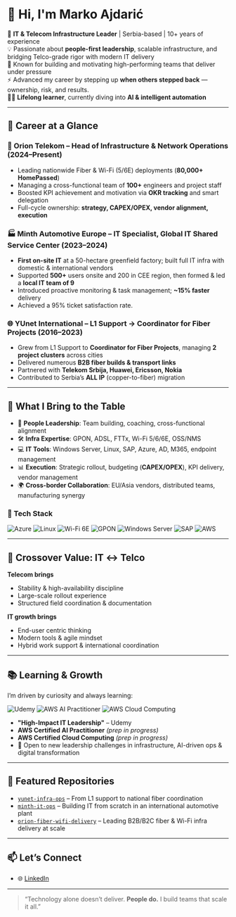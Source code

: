 # 👋 Hi, I'm Marko Ajdarić

🎯 **IT & Telecom Infrastructure Leader** | Serbia-based | 10+ years of experience  
💡 Passionate about **people-first leadership**, scalable infrastructure, and bridging Telco-grade rigor with modern IT delivery  
🧠 Known for building and motivating high-performing teams that deliver under pressure  
⚡ Advanced my career by stepping up **when others stepped back** — ownership, risk, and results.  
🧗‍♂️ **Lifelong learner**, currently diving into **AI & intelligent automation**

---

## 💼 Career at a Glance

### 🔌 Orion Telekom – Head of Infrastructure & Network Operations (2024–Present)
- Leading nationwide Fiber & Wi-Fi (5/6E) deployments (**80,000+ HomePassed**)  
- Managing a cross-functional team of **100+** engineers and project staff  
- Boosted KPI achievement and motivation via **OKR tracking** and smart delegation  
- Full-cycle ownership: **strategy, CAPEX/OPEX, vendor alignment, execution**

### 🏭 Minth Automotive Europe – IT Specialist, Global IT Shared Service Center (2023–2024)
- **First on-site IT** at a 50-hectare greenfield factory; built full IT infra with domestic & international vendors  
- Supported **500+** users onsite and 200 in CEE region, then formed & led a **local IT team of 9**  
- Introduced proactive monitoring & task management; **~15% faster** delivery
- Achieved a 95% ticket satisfaction rate.

### 🌐 YUnet International – L1 Support → Coordinator for Fiber Projects (2016–2023)
- Grew from L1 Support to **Coordinator for Fiber Projects**, managing **2 project clusters** across cities  
- Delivered numerous **B2B fiber builds & transport links**  
- Partnered with **Telekom Srbija, Huawei, Ericsson, Nokia**  
- Contributed to Serbia’s **ALL IP** (copper-to-fiber) migration

---

## 🧠 What I Bring to the Table

- 🧩 **People Leadership**: Team building, coaching, cross-functional alignment  
- 🛠 **Infra Expertise**: GPON, ADSL, FTTx, Wi-Fi 5/6/6E, OSS/NMS  
- 💻 **IT Tools**: Windows Server, Linux, SAP, Azure, AD, M365, endpoint management  
- 📊 **Execution**: Strategic rollout, budgeting (**CAPEX/OPEX**), KPI delivery, vendor management  
- 🌍 **Cross-border Collaboration**: EU/Asia vendors, distributed teams, manufacturing synergy  

### 🔧 Tech Stack
![Azure](https://img.shields.io/badge/Azure-0089D6?logo=microsoftazure&logoColor=white)
![Linux](https://img.shields.io/badge/Linux-FCC624?logo=linux&logoColor=black)
![Wi-Fi 6E](https://img.shields.io/badge/Wi--Fi%206E-00629B?logo=wi-fi&logoColor=white)
![GPON](https://img.shields.io/badge/GPON-0055A4?logo=generic&logoColor=white)
![Windows Server](https://img.shields.io/badge/Windows%20Server-0078D6?logo=windows&logoColor=white)
![SAP](https://img.shields.io/badge/SAP-0FAAFF?logo=sap&logoColor=white)
![AWS](https://img.shields.io/badge/AWS-232F3E?logo=amazon-aws&logoColor=white)

---

## 🔁 Crossover Value: IT ↔ Telco

**Telecom brings**  
- Stability & high-availability discipline  
- Large-scale rollout experience  
- Structured field coordination & documentation  

**IT growth brings**  
- End-user centric thinking  
- Modern tools & agile mindset  
- Hybrid work support & international coordination  

---

## 📚 Learning & Growth

I’m driven by curiosity and always learning:

![Udemy](https://img.shields.io/badge/Udemy-A435F0?logo=udemy&logoColor=white)
![AWS AI Practitioner](https://img.shields.io/badge/AWS%20AI%20Practitioner-prep-orange?logo=amazon-aws&logoColor=white)
![AWS Cloud Computing](https://img.shields.io/badge/AWS%20Cloud%20Computing-prep-orange?logo=amazon-aws&logoColor=white)

- **"High-Impact IT Leadership"** – Udemy  
- **AWS Certified AI Practitioner** *(prep in progress)*  
- **AWS Certified Cloud Computing** *(prep in progress)*  
- 🚀 Open to new leadership challenges in infrastructure, AI-driven ops & digital transformation

---

## 📂 Featured Repositories

- [`yunet-infra-ops`](https://github.com/ajdara91/yunet-infra-ops) – From L1 support to national fiber coordination  
- [`minth-it-ops`](https://github.com/ajdara91/minth-it-ops) – Building IT from scratch in an international automotive plant  
- [`orion-fiber-wifi-delivery`](https://github.com/ajdara91/orion-fiber-wifi-delivery) – Leading B2B/B2C fiber & Wi-Fi infra delivery at scale

---



## 📫 Let’s Connect

- 🌐 [LinkedIn](https://www.linkedin.com/in/ajdaric)

---

> “Technology alone doesn’t deliver. **People do.** I build teams that scale it all.”
